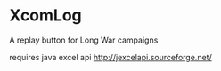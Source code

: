 # XcomLog
A replay button for Long War campaigns

requires java excel api http://jexcelapi.sourceforge.net/
